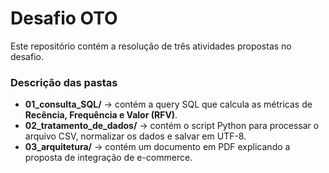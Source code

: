 # Desafio OTO

Este repositório contém a resolução de três atividades propostas no desafio.

### Descrição das pastas

- **01_consulta_SQL/** → contém a query SQL que calcula as métricas de **Recência, Frequência e Valor (RFV)**.  
- **02_tratamento_de_dados/** → contém o script Python para processar o arquivo CSV, normalizar os dados e salvar em UTF-8.
- **03_arquitetura/** → contém um documento em PDF explicando a proposta de integração de e-commerce.  